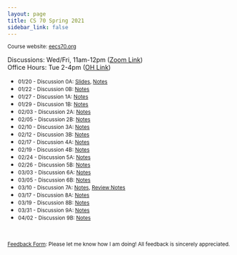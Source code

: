 ```yaml
---
layout: page
title: CS 70 Spring 2021
sidebar_link: false
---
```


<small> Course website: <a href='https://www.eecs70.org'>eecs70.org</a> </small>

Discussions: Wed/Fri, 11am-12pm (<a href='https://berkeley.zoom.us/j/93166055219?pwd=QVNKK2hvdEQvak9sQm1wWnVQamdlQT09'>Zoom Link</a>)
<br>
Office Hours: Tue 2-4pm (<a href='https://oh.eecs70.org'>OH Link</a>)

* <small> 01/20 - Discussion 0A: <a href='https://docs.google.com/presentation/d/1ruLXTOKdQ9Q-3QI4MGS-X-d_i9AjLMVkQSL2-8gSGM0/edit?usp=sharing'>Slides</a>, <a href='/assets/pdfs/cs70/sp21cs70/dis0a.pdf'>Notes</a> </small>
* <small> 01/22 - Discussion 0B: <a href='/assets/pdfs/cs70/sp21cs70/dis0b.pdf'>Notes</a> </small>
* <small> 01/27 - Discussion 1A: <a href='/assets/pdfs/cs70/sp21cs70/dis1a.pdf'>Notes</a> </small>
* <small> 01/29 - Discussion 1B: <a href='/assets/pdfs/cs70/sp21cs70/dis1b.pdf'>Notes</a> </small>
* <small> 02/03 - Discussion 2A: <a href='/assets/pdfs/cs70/sp21cs70/dis2a.pdf'>Notes</a> </small>
* <small> 02/05 - Discussion 2B: <a href='/assets/pdfs/cs70/sp21cs70/dis2b.pdf'>Notes</a> </small>
* <small> 02/10 - Discussion 3A: <a href='/assets/pdfs/cs70/sp21cs70/dis3a.pdf'>Notes</a> </small>
* <small> 02/12 - Discussion 3B: <a href='/assets/pdfs/cs70/sp21cs70/dis3b.pdf'>Notes</a> </small>
* <small> 02/17 - Discussion 4A: <a href='/assets/pdfs/cs70/sp21cs70/dis4a.pdf'>Notes</a> </small>
* <small> 02/19 - Discussion 4B: <a href='/assets/pdfs/cs70/sp21cs70/dis4b.pdf'>Notes</a> </small>
* <small> 02/24 - Discussion 5A: <a href='/assets/pdfs/cs70/sp21cs70/dis5a.pdf'>Notes</a> </small>
* <small> 02/26 - Discussion 5B: <a href='/assets/pdfs/cs70/sp21cs70/dis5b.pdf'>Notes</a> </small>
* <small> 03/03 - Discussion 6A: <a href='/assets/pdfs/cs70/sp21cs70/dis6a.pdf'>Notes</a> </small>
* <small> 03/05 - Discussion 6B: <a href='/assets/pdfs/cs70/sp21cs70/dis6b.pdf'>Notes</a> </small>
* <small> 03/10 - Discussion 7A: <a href='/assets/pdfs/cs70/sp21cs70/dis7a.pdf'>Notes</a>, <a href='/assets/pdfs/cs70/sp21cs70/mtreview.pdf'>Review Notes</a> </small>
* <small> 03/17 - Discussion 8A: <a href='/assets/pdfs/cs70/sp21cs70/dis8a.pdf'>Notes</a> </small>
* <small> 03/19 - Discussion 8B: <a href='/assets/pdfs/cs70/sp21cs70/dis8b.pdf'>Notes</a> </small>
* <small> 03/31 - Discussion 9A: <a href='/assets/pdfs/cs70/sp21cs70/dis9a.pdf'>Notes</a> </small>
* <small> 04/02 - Discussion 9B: <a href='/assets/pdfs/cs70/sp21cs70/dis9b.pdf'>Notes</a> </small>



<br>

<small><a href='https://forms.gle/QEK1meixGCxbfHBP8'>Feedback Form</a>: Please let me know how I am doing! All feedback is sincerely appreciated.</small>
